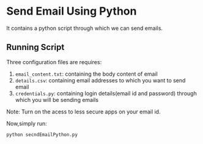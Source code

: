# Send Email Using Python 
It contains a python script through which we can send emails.

## Running Script

Three configuration files are requires:
1) `email_content.txt`: containing the body content of email
2) `details.csv`: containing email addresses to which you want to send email
3) `credentials.py`: containing login details(email id and password) through which you will be sending emails

Note: Turn on the acess to less secure apps on your email id.

Now,simply run:

`python secndEmailPython.py`

